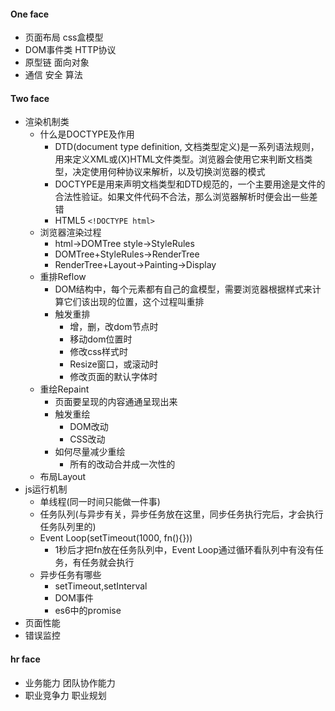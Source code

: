 #### One face
- 页面布局 css盒模型
- DOM事件类 HTTP协议
- 原型链 面向对象
- 通信 安全 算法

#### Two face
- 渲染机制类
    + 什么是DOCTYPE及作用
        * DTD(document type definition, 文档类型定义)是一系列语法规则，用来定义XML或(X)HTML文件类型。浏览器会使用它来判断文档类型，决定使用何种协议来解析，以及切换浏览器的模式
        * DOCTYPE是用来声明文档类型和DTD规范的，一个主要用途是文件的合法性验证。如果文件代码不合法，那么浏览器解析时便会出一些差错
        * HTML5 `<!DOCTYPE html>`
    + 浏览器渲染过程
        * html->DOMTree style->StyleRules
        * DOMTree+StyleRules->RenderTree
        * RenderTree+Layout->Painting->Display
    + 重排Reflow
        * DOM结构中，每个元素都有自己的盒模型，需要浏览器根据样式来计算它们该出现的位置，这个过程叫重排
        * 触发重排
            - 增，删，改dom节点时
            - 移动dom位置时
            - 修改css样式时
            - Resize窗口，或滚动时
            - 修改页面的默认字体时
    + 重绘Repaint
        * 页面要呈现的内容通通呈现出来
        * 触发重绘
            - DOM改动
            - CSS改动
        * 如何尽量减少重绘
            - 所有的改动合并成一次性的
    + 布局Layout
- js运行机制
    + 单线程(同一时间只能做一件事)
    + 任务队列(与异步有关，异步任务放在这里，同步任务执行完后，才会执行任务队列里的)
    + Event Loop(setTimeout(1000, fn(){}))
        * 1秒后才把fn放在任务队列中，Event Loop通过循环看队列中有没有任务，有任务就会执行
    + 异步任务有哪些
        * setTimeout,setInterval
        * DOM事件
        * es6中的promise
- 页面性能
- 错误监控

#### hr face
- 业务能力 团队协作能力
- 职业竞争力 职业规划

